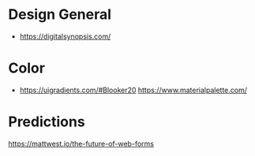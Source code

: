 # Design General

- https://digitalsynopsis.com/

# Color

- https://uigradients.com/#Blooker20
https://www.materialpalette.com/

# Predictions

https://mattwest.io/the-future-of-web-forms
